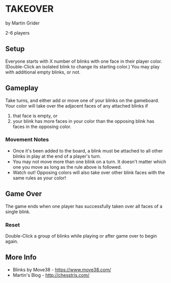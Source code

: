 
# TAKEOVER

by Martin Grider

2-6 players

## Setup

Everyone starts with X number of blinks with one face in their player color.
(Double-Click an isolated blink to change its starting color.)
You may play with additional empty blinks, or not.

## Gameplay

Take turns, and either add or move one of your blinks on the gameboard.
Your color will take over the adjacent faces of any attached blinks if
1. that face is empty, or
2. your blink has more faces in your color than the opposing blink has faces in the opposing color.

### Movement Notes
- Once it's been added to the board, a blink must be attached to all other blinks in play at the end of a player's turn.
- You may not move more than one blink on a turn. It doesn't matter which one you move as long as the rule above is followed.
- Watch out! Opposing colors will also take over other blink faces with the same rules as your color!

## Game Over
The game ends when one player has successfully taken over all faces of a single blink.

### Reset
Double-Click a group of blinks while playing or after game over to begin again.


## More Info

- Blinks by Move38 - https://www.move38.com/
- Martin's Blog - http://chesstris.com/
